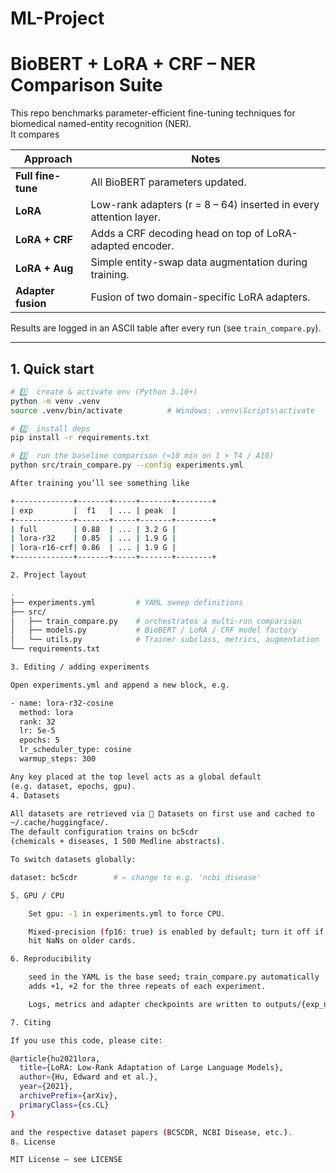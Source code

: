 # ML-Project
# BioBERT + LoRA + CRF – NER Comparison Suite

This repo benchmarks parameter-efficient fine-tuning techniques for biomedical
named-entity recognition (NER).  
It compares

| Approach | Notes |
|----------|-------|
| **Full fine-tune** | All BioBERT parameters updated. |
| **LoRA** | Low-rank adapters (r = 8 – 64) inserted in every attention layer. |
| **LoRA + CRF** | Adds a CRF decoding head on top of LoRA-adapted encoder. |
| **LoRA + Aug** | Simple entity-swap data augmentation during training. |
| **Adapter fusion** | Fusion of two domain-specific LoRA adapters. |

Results are logged in an ASCII table after every run (see `train_compare.py`).

---

## 1.  Quick start

```bash
# 1️⃣  create & activate env (Python 3.10+)
python -m venv .venv
source .venv/bin/activate          # Windows: .venv\Scripts\activate

# 2️⃣  install deps
pip install -r requirements.txt

# 3️⃣  run the baseline comparison (≈10 min on 1 × T4 / A10)
python src/train_compare.py --config experiments.yml

After training you’ll see something like

+-------------+-------+-----+-------+--------+
| exp         |  f1   | ... | peak  |
+-------------+-------+-----+-------+--------+
| full        | 0.88  | ... | 3.2 G |
| lora-r32    | 0.85  | ... | 1.9 G |
| lora-r16-crf| 0.86  | ... | 1.9 G |
+-------------+-------+-----+-------+--------+

2. Project layout

.
├── experiments.yml         # YAML sweep definitions
├── src/
│   ├── train_compare.py    # orchestrates a multi-run comparison
│   ├── models.py           # BioBERT / LoRA / CRF model factory
│   └── utils.py            # Trainer subclass, metrics, augmentation
└── requirements.txt

3. Editing / adding experiments

Open experiments.yml and append a new block, e.g.

- name: lora-r32-cosine
  method: lora
  rank: 32
  lr: 5e-5
  epochs: 5
  lr_scheduler_type: cosine
  warmup_steps: 300

Any key placed at the top level acts as a global default
(e.g. dataset, epochs, gpu).
4. Datasets

All datasets are retrieved via 🤗 Datasets on first use and cached to
~/.cache/huggingface/.
The default configuration trains on bc5cdr
(chemicals + diseases, 1 500 Medline abstracts).

To switch datasets globally:

dataset: bc5cdr        # ← change to e.g. 'ncbi_disease'

5. GPU / CPU

    Set gpu: -1 in experiments.yml to force CPU.

    Mixed-precision (fp16: true) is enabled by default; turn it off if you
    hit NaNs on older cards.

6. Reproducibility

    seed in the YAML is the base seed; train_compare.py automatically
    adds +1, +2 for the three repeats of each experiment.

    Logs, metrics and adapter checkpoints are written to outputs/{exp_name}/.

7. Citing

If you use this code, please cite:

@article{hu2021lora,
  title={LoRA: Low-Rank Adaptation of Large Language Models},
  author={Hu, Edward and et al.},
  year={2021},
  archivePrefix={arXiv},
  primaryClass={cs.CL}
}

and the respective dataset papers (BC5CDR, NCBI Disease, etc.).
8. License

MIT License – see LICENSE